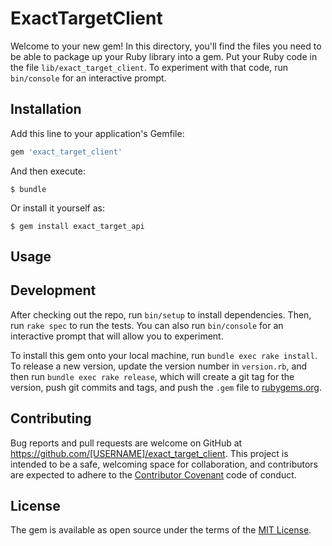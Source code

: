 # ExactTargetClient

Welcome to your new gem! In this directory, you'll find the files you need to be able to package up your Ruby library into a gem. Put your Ruby code in the file `lib/exact_target_client`. To experiment with that code, run `bin/console` for an interactive prompt.

## Installation

Add this line to your application's Gemfile:

```ruby
gem 'exact_target_client'
```

And then execute:

    $ bundle

Or install it yourself as:

    $ gem install exact_target_api

## Usage


## Development

After checking out the repo, run `bin/setup` to install dependencies. Then, run `rake spec` to run the tests. You can also run `bin/console` for an interactive prompt that will allow you to experiment.

To install this gem onto your local machine, run `bundle exec rake install`. To release a new version, update the version number in `version.rb`, and then run `bundle exec rake release`, which will create a git tag for the version, push git commits and tags, and push the `.gem` file to [rubygems.org](https://rubygems.org).

## Contributing

Bug reports and pull requests are welcome on GitHub at https://github.com/[USERNAME]/exact_target_client. This project is intended to be a safe, welcoming space for collaboration, and contributors are expected to adhere to the [Contributor Covenant](http://contributor-covenant.org) code of conduct.


## License

The gem is available as open source under the terms of the [MIT License](http://opensource.org/licenses/MIT).
